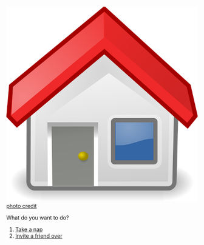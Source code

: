 ![](stay-home.png)  
[photo credit](https://www.google.com/)  

What do you want to do?  
1. [Take a nap](../nap/nap.md)    
2. [Invite a friend over](../invite-friend/invite-friend.md) 

